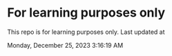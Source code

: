 # For learning purposes only
This repo is for learning purposes only.
Last updated at

Monday, December 25, 2023 3:16:19 AM


